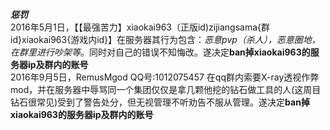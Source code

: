 ***惩罚***  
2016年5月1日，【【最强苦力】xiaokai963（正版id)zijiangsama{群id}xiaokai963{游戏内id}】在服务器其行为包含：*恶意pvp（杀人），恶意圈地，在群里进行吵架等*。同时对自己的错误不知悔改。遂决定**ban掉xiaokai963的服务器ip及群内的账号**  
2016年9月5日，RemusMgod QQ号:1012075457 在qq群内索要X-ray透视作弊mod，并在服务器中辱骂同一个集团仅仅是拿几颗他挖的钻石做工具的人(这周目钻石很常见)受到了警告处分，但无视管理不听劝告不服从管理。遂决定**ban掉xiaokai963的服务器ip及群内的账号**  
